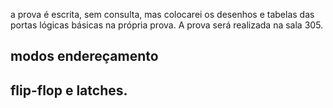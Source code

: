 a prova é escrita, sem consulta, mas colocarei os desenhos e tabelas das portas lógicas básicas na própria prova. A prova será realizada na sala 305.


## modos endereçamento


## flip-flop e latches.

